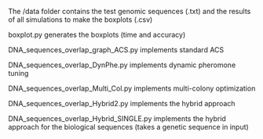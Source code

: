 The /data folder contains the test genomic sequences (.txt) and the results of all simulations to make the boxplots (.csv)

boxplot.py generates the boxplots (time and accuracy)

DNA_sequences_overlap_graph_ACS.py implements standard ACS

DNA_sequences_overlap_DynPhe.py implements dynamic pheromone tuning

DNA_sequences_overlap_Multi_Col.py implements multi-colony optimization

DNA_sequences_overlap_Hybrid2.py implements the hybrid approach

DNA_sequences_overlap_Hybrid_SINGLE.py implements the hybrid approach for the biological sequences (takes a genetic sequence in input)
